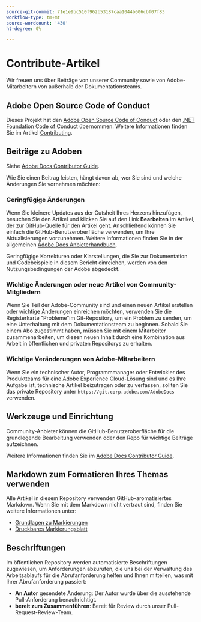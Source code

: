 ```yaml
---
source-git-commit: 71e1e9bc510f962b53187caa1044b606cbf07f83
workflow-type: tm+mt
source-wordcount: '430'
ht-degree: 0%

---
```

# Contribute-Artikel

Wir freuen uns über Beiträge von unserer Community sowie von Adobe-Mitarbeitern von außerhalb der Dokumentationsteams.

## Adobe Open Source Code of Conduct

Dieses Projekt hat den [Adobe Open Source Code of Conduct](code-of-conduct.md) oder den [.NET Foundation Code of Conduct](https://dotnetfoundation.org/code-of-conduct) übernommen. Weitere Informationen finden Sie im Artikel [Contributing](contributing.md).

## Beiträge zu Adoben

Siehe [Adobe Docs Contributor Guide](https://docs.adobe.com/content/help/en/contributor/contributor-guide/introduction.html).

Wie Sie einen Beitrag leisten, hängt davon ab, wer Sie sind und welche Änderungen Sie vornehmen möchten:

### Geringfügige Änderungen

Wenn Sie kleinere Updates aus der Gutsheit Ihres Herzens hinzufügen, besuchen Sie den Artikel und klicken Sie auf den Link **Bearbeiten** im Artikel, der zur GitHub-Quelle für den Artikel geht. Anschließend können Sie einfach die GitHub-Benutzeroberfläche verwenden, um Ihre Aktualisierungen vorzunehmen. Weitere Informationen finden Sie in der allgemeinen [Adobe Docs Anbieterhandbuch](https://docs.adobe.com/content/help/en/contributor/contributor-guide/introduction.html).

Geringfügige Korrekturen oder Klarstellungen, die Sie zur Dokumentation und Codebeispiele in diesem Bericht einreichen, werden von den Nutzungsbedingungen der Adobe abgedeckt.

### Wichtige Änderungen oder neue Artikel von Community-Mitgliedern

Wenn Sie Teil der Adobe-Community sind und einen neuen Artikel erstellen oder wichtige Änderungen einreichen möchten, verwenden Sie die Registerkarte &quot;Probleme&quot;im Git-Repository, um ein Problem zu senden, um eine Unterhaltung mit dem Dokumentationsteam zu beginnen. Sobald Sie einem Abo zugestimmt haben, müssen Sie mit einem Mitarbeiter zusammenarbeiten, um diesen neuen Inhalt durch eine Kombination aus Arbeit in öffentlichen und privaten Repositorys zu erhalten.

<!--
If you submit a pull request with significant changes to documentation and code examples, you'll see a message in the pull request asking you to submit an online contribution license agreement (CLA). We need you to complete the online form before we can review your pull request.
-->

### Wichtige Veränderungen von Adobe-Mitarbeitern

Wenn Sie ein technischer Autor, Programmmanager oder Entwickler des Produktteams für eine Adobe Experience Cloud-Lösung sind und es Ihre Aufgabe ist, technische Artikel beizutragen oder zu verfassen, sollten Sie das private Repository unter `https://git.corp.adobe.com/AdobeDocs` verwenden.

<!--Employees from other parts of the Adobe world should use the public repo for minor updates.-->

## Werkzeuge und Einrichtung

Community-Anbieter können die GitHub-Benutzeroberfläche für die grundlegende Bearbeitung verwenden oder den Repo für wichtige Beiträge aufzeichnen.

Weitere Informationen finden Sie im [Adobe Docs Contributor Guide](https://docs.adobe.com/content/help/en/contributor/contributor-guide/introduction.html).

## Markdown zum Formatieren Ihres Themas verwenden

Alle Artikel in diesem Repository verwenden GitHub-aromatisiertes Markdown. Wenn Sie mit dem Markdown nicht vertraut sind, finden Sie weitere Informationen unter:

* [Grundlagen zu Markierungen](https://help.github.com/articles/getting-started-with-writing-and-formatting-on-github/)
* [Druckbares Markierungsblatt](https://guides.github.com/pdfs/markdown-cheatsheet-online.pdf)

## Beschriftungen

Im öffentlichen Repository werden automatisierte Beschriftungen zugewiesen, um Anforderungen abzurufen, die uns bei der Verwaltung des Arbeitsablaufs für die Abrufanforderung helfen und Ihnen mitteilen, was mit Ihrer Abrufanforderung passiert:

* **An Autor** gesendete Änderung: Der Autor wurde über die ausstehende Pull-Anforderung benachrichtigt.
* **bereit zum Zusammenführen**: Bereit für Review durch unser Pull-Request-Review-Team.
